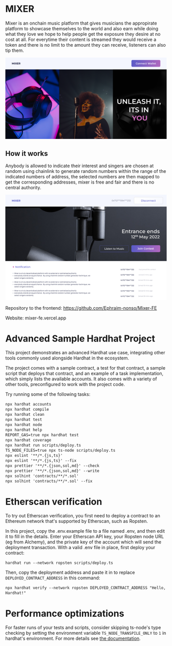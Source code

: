 # MIXER

Mixer is an onchain music platform that gives musicians the appropirate platform to showcase themselves to the world and also earn while doing what they love
we hope to help people get the exposure they desire at no cost at all. For everytime their content is streamed they would receive a token and there is no limit to the amount they can receive, listeners can also tip them.

![Homepage](https://github.com/olajuwon74/Miller/blob/master/images/Homepage.png)

## How it works
Anybody is allowed to indicate their interest and singers are chosen at random using chainlink to generate random numbers within the range of the indicated numbers of address, the selected numbers are then mapped to get the corresponding addresses, mixer is free and fair and there is no central authority.


![Connect](https://github.com/olajuwon74/Miller/blob/master/images/After%20Connecting%20Wallet%20(1).png)

Repository to the frontend:
https://github.com/Ephraim-nonso/Mixer-FE

Website:
mixer-fe.vercel.app

# Advanced Sample Hardhat Project

This project demonstrates an advanced Hardhat use case, integrating other tools commonly used alongside Hardhat in the ecosystem.

The project comes with a sample contract, a test for that contract, a sample script that deploys that contract, and an example of a task implementation, which simply lists the available accounts. It also comes with a variety of other tools, preconfigured to work with the project code.

Try running some of the following tasks:

```shell
npx hardhat accounts
npx hardhat compile
npx hardhat clean
npx hardhat test
npx hardhat node
npx hardhat help
REPORT_GAS=true npx hardhat test
npx hardhat coverage
npx hardhat run scripts/deploy.ts
TS_NODE_FILES=true npx ts-node scripts/deploy.ts
npx eslint '**/*.{js,ts}'
npx eslint '**/*.{js,ts}' --fix
npx prettier '**/*.{json,sol,md}' --check
npx prettier '**/*.{json,sol,md}' --write
npx solhint 'contracts/**/*.sol'
npx solhint 'contracts/**/*.sol' --fix
```

# Etherscan verification

To try out Etherscan verification, you first need to deploy a contract to an Ethereum network that's supported by Etherscan, such as Ropsten.

In this project, copy the .env.example file to a file named .env, and then edit it to fill in the details. Enter your Etherscan API key, your Ropsten node URL (eg from Alchemy), and the private key of the account which will send the deployment transaction. With a valid .env file in place, first deploy your contract:

```shell
hardhat run --network ropsten scripts/deploy.ts
```

Then, copy the deployment address and paste it in to replace `DEPLOYED_CONTRACT_ADDRESS` in this command:

```shell
npx hardhat verify --network ropsten DEPLOYED_CONTRACT_ADDRESS "Hello, Hardhat!"
```

# Performance optimizations

For faster runs of your tests and scripts, consider skipping ts-node's type checking by setting the environment variable `TS_NODE_TRANSPILE_ONLY` to `1` in hardhat's environment. For more details see [the documentation](https://hardhat.org/guides/typescript.html#performance-optimizations).
